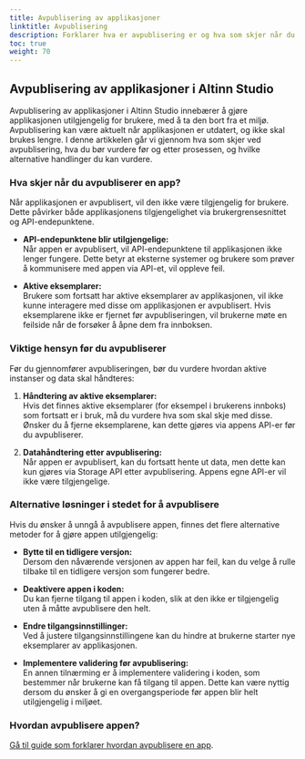 ```yaml
---
title: Avpublisering av applikasjoner
linktitle: Avpublisering
description: Forklarer hva er avpublisering er og hva som skjer når du avpubliserer en app.
toc: true
weight: 70
---
```


## Avpublisering av applikasjoner i Altinn Studio

Avpublisering av applikasjoner i Altinn Studio innebærer å gjøre applikasjonen utilgjengelig for brukere, med å ta den bort fra et miljø. Avpublisering kan være aktuelt når applikasjonen er utdatert, og ikke skal brukes lengre. I denne artikkelen går vi gjennom hva som skjer ved avpublisering, hva du bør vurdere før og etter prosessen, og hvilke alternative handlinger du kan vurdere.

### Hva skjer når du avpubliserer en app?

Når applikasjonen er avpublisert, vil den ikke være tilgjengelig for brukere. Dette påvirker både applikasjonens tilgjengelighet via brukergrensesnittet og API-endepunktene.

- **API-endepunktene blir utilgjengelige:**  
  Når appen er avpublisert, vil API-endepunktene til applikasjonen ikke lenger fungere. Dette betyr at eksterne systemer og brukere som prøver å kommunisere med appen via API-et, vil oppleve feil.

- **Aktive eksemplarer:**  
  Brukere som fortsatt har aktive eksemplarer av applikasjonen, vil ikke kunne interagere med disse om applikasjonen er avpublisert. Hvis eksemplarene ikke er fjernet før avpubliseringen, vil brukerne møte en feilside når de forsøker å åpne dem fra innboksen.

### Viktige hensyn før du avpubliserer

Før du gjennomfører avpubliseringen, bør du vurdere hvordan aktive instanser og data skal håndteres:

1. **Håndtering av aktive eksemplarer:**  
   Hvis det finnes aktive eksemplarer (for eksempel i brukerens innboks) som fortsatt er i bruk, må du vurdere hva som skal skje med disse. Ønsker du å fjerne eksemplarene, kan dette gjøres via appens API-er før du avpubliserer.

2. **Datahåndtering etter avpublisering:**  
   Når appen er avpublisert, kan du fortsatt hente ut data, men dette kan kun gjøres via Storage API etter avpublisering. Appens egne API-er vil ikke være tilgjengelige.

### Alternative løsninger i stedet for å avpublisere

Hvis du ønsker å unngå å avpublisere appen, finnes det flere alternative metoder for å gjøre appen utilgjengelig:

- **Bytte til en tidligere versjon:**  
  Dersom den nåværende versjonen av appen har feil, kan du velge å rulle tilbake til en tidligere versjon som fungerer bedre.

- **Deaktivere appen i koden:**  
  Du kan fjerne tilgang til appen i koden, slik at den ikke er tilgjengelig uten å måtte avpublisere den helt.

- **Endre tilgangsinnstillinger:**  
  Ved å justere tilgangsinnstillingene kan du hindre at brukerne starter nye eksemplarer av applikasjonen.

- **Implementere validering før avpublisering:**  
  En annen tilnærming er å implementere validering i koden, som bestemmer når brukerne kan få tilgang til appen. Dette kan være nyttig dersom du ønsker å gi en overgangsperiode før appen blir helt utilgjengelig i miljøet.

### Hvordan avpublisere appen?

[Gå til guide som forklarer hvordan avpublisere en app](/nb/altinn-studio/guides/development/undeploy/).

